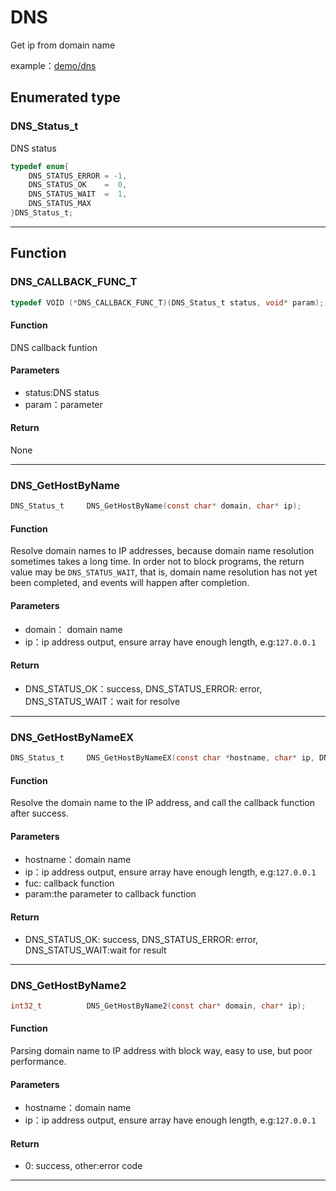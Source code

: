 DNS
====

Get ip from domain name

example：[demo/dns](https://github.com/Ai-Thinker-Open/GPRS_C_SDK/blob/master/demo/dns/src/demo_dns.c)


## Enumerated type

### DNS_Status_t

DNS status

```c
typedef enum{
    DNS_STATUS_ERROR = -1,
    DNS_STATUS_OK    =  0,
    DNS_STATUS_WAIT  =  1,
    DNS_STATUS_MAX
}DNS_Status_t;
```

---


## Function


### DNS_CALLBACK_FUNC_T

```c
typedef VOID (*DNS_CALLBACK_FUNC_T)(DNS_Status_t status, void* param);
```

#### Function

DNS callback funtion

#### Parameters

* status:DNS status
* param：parameter

#### Return

None

---

### DNS_GetHostByName

```c
DNS_Status_t     DNS_GetHostByName(const char* domain, char* ip);
```

#### Function

Resolve domain names to IP addresses, because domain name resolution sometimes takes a long time. In order not to block programs, the return value may be `DNS_STATUS_WAIT`, that is, domain name resolution has not yet been completed, and events will happen after completion.

#### Parameters

* domain： domain name
* ip：ip address output, ensure array have enough length, e.g:`127.0.0.1`

#### Return

* DNS_STATUS_OK：success, DNS_STATUS_ERROR: error, DNS_STATUS_WAIT：wait for resolve

---

### DNS_GetHostByNameEX

```c
DNS_Status_t     DNS_GetHostByNameEX(const char *hostname, char* ip, DNS_CALLBACK_FUNC_T func, void* param);
```

#### Function

Resolve the domain name to the IP address, and call the callback function after success.

#### Parameters

* hostname：domain name
* ip：ip address output, ensure array have enough length, e.g:`127.0.0.1`
* fuc: callback function
* param:the parameter to callback function

#### Return

* DNS_STATUS_OK: success, DNS_STATUS_ERROR: error, DNS_STATUS_WAIT:wait for result

---

### DNS_GetHostByName2

```c
int32_t          DNS_GetHostByName2(const char* domain, char* ip);
```

#### Function

Parsing domain name to IP address with block way, easy to use, but poor performance.

#### Parameters

* hostname：domain name
* ip：ip address output, ensure array have enough length, e.g:`127.0.0.1`

#### Return

* 0: success, other:error code

---
